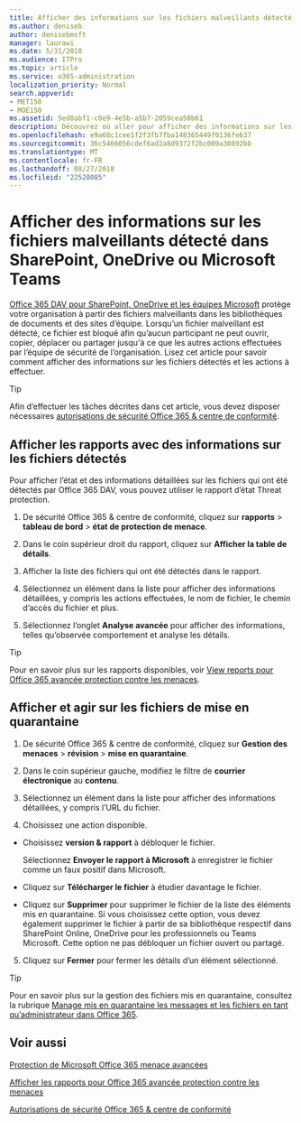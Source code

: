 ```yaml
---
title: Afficher des informations sur les fichiers malveillants détecté dans SharePoint, OneDrive ou Microsoft Teams
ms.author: deniseb
author: denisebmsft
manager: laurawi
ms.date: 5/31/2018
ms.audience: ITPro
ms.topic: article
ms.service: o365-administration
localization_priority: Normal
search.appverid:
- MET150
- MOE150
ms.assetid: 5ed8abf1-c0e9-4e5b-a5b7-2059cea50b61
description: Découvrez où aller pour afficher des informations sur les fichiers malveillants détecté dans SharePoint, OneDrive ou équipes et comment effectuer une action sur ces fichiers.
ms.openlocfilehash: e9a68c1cee1f2f3fb7fba148365449f0136fe637
ms.sourcegitcommit: 36c5466056cdef6ad2a8d9372f2bc009a30892bb
ms.translationtype: MT
ms.contentlocale: fr-FR
ms.lasthandoff: 08/27/2018
ms.locfileid: "22528085"
---
```

# <a name="view-information-about-malicious-files-detected-in-sharepoint-onedrive-or-microsoft-teams"></a>Afficher des informations sur les fichiers malveillants détecté dans SharePoint, OneDrive ou Microsoft Teams

[Office 365 DAV pour SharePoint, OneDrive et les équipes Microsoft](atp-for-spo-odb-and-teams.md) protège votre organisation à partir des fichiers malveillants dans les bibliothèques de documents et des sites d’équipe. Lorsqu’un fichier malveillant est détecté, ce fichier est bloqué afin qu’aucun participant ne peut ouvrir, copier, déplacer ou partager jusqu'à ce que les autres actions effectuées par l’équipe de sécurité de l’organisation. Lisez cet article pour savoir comment afficher des informations sur les fichiers détectés et les actions à effectuer. 
  
> [!TIP]
> Afin d’effectuer les tâches décrites dans cet article, vous devez disposer nécessaires [autorisations de sécurité Office 365 &amp; centre de conformité](permissions-in-the-security-and-compliance-center.md). 
  
## <a name="view-reports-with-information-about-detected-files"></a>Afficher les rapports avec des informations sur les fichiers détectés

Pour afficher l’état et des informations détaillées sur les fichiers qui ont été détectés par Office 365 DAV, vous pouvez utiliser le rapport d’état Threat protection.
  
1. De sécurité Office 365 &amp; centre de conformité, cliquez sur **rapports** \> **tableau de bord** \> **état de protection de menace**.
    
2. Dans le coin supérieur droit du rapport, cliquez sur **Afficher la table de détails**.
    
3. Afficher la liste des fichiers qui ont été détectés dans le rapport.
    
4. Sélectionnez un élément dans la liste pour afficher des informations détaillées, y compris les actions effectuées, le nom de fichier, le chemin d’accès du fichier et plus.
    
5. Sélectionnez l’onglet **Analyse avancée** pour afficher des informations, telles qu’observée comportement et analyse les détails. 
    
> [!TIP]
> Pour en savoir plus sur les rapports disponibles, voir [View reports pour Office 365 avancée protection contre les menaces](view-reports-for-atp.md). 
  
## <a name="view-and-take-action-on-files-in-quarantine"></a>Afficher et agir sur les fichiers de mise en quarantaine

1. De sécurité Office 365 &amp; centre de conformité, cliquez sur **Gestion des menaces** \> **révision** \> **mise en quarantaine**.
    
2. Dans le coin supérieur gauche, modifiez le filtre de **courrier électronique** au **contenu**.
    
3. Sélectionnez un élément dans la liste pour afficher des informations détaillées, y compris l’URL du fichier.
    
4. Choisissez une action disponible.
    
  - Choisissez **version &amp; rapport** à débloquer le fichier. 
    
    Sélectionnez **Envoyer le rapport à Microsoft** à enregistrer le fichier comme un faux positif dans Microsoft. 
    
  - Cliquez sur **Télécharger le fichier** à étudier davantage le fichier. 
    
  - Cliquez sur **Supprimer** pour supprimer le fichier de la liste des éléments mis en quarantaine. Si vous choisissez cette option, vous devez également supprimer le fichier à partir de sa bibliothèque respectif dans SharePoint Online, OneDrive pour les professionnels ou Teams Microsoft. Cette option ne pas débloquer un fichier ouvert ou partagé. 
    
5. Cliquez sur **Fermer** pour fermer les détails d’un élément sélectionné. 
    
> [!TIP]
> Pour en savoir plus sur la gestion des fichiers mis en quarantaine, consultez la rubrique [Manage mis en quarantaine les messages et les fichiers en tant qu’administrateur dans Office 365](manage-quarantined-messages-and-files.md). 
  
## <a name="related-topics"></a>Voir aussi

[Protection de Microsoft Office 365 menace avancées](office-365-atp.md)
  
[Afficher les rapports pour Office 365 avancée protection contre les menaces](view-reports-for-atp.md)
  
[Autorisations de sécurité Office 365 &amp; centre de conformité](permissions-in-the-security-and-compliance-center.md)
  

